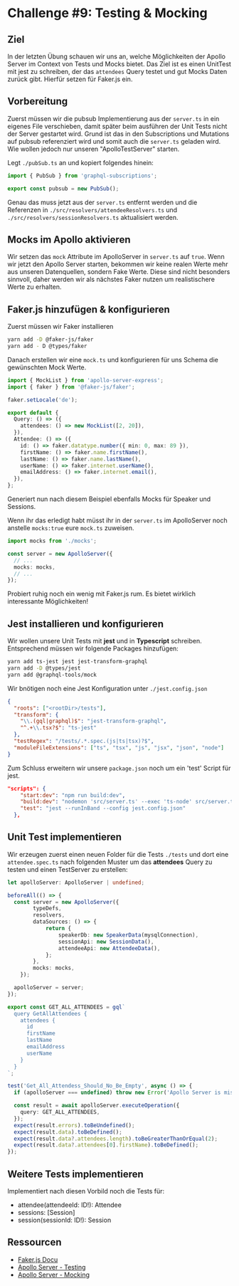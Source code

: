 # Challenge #9: Testing & Mocking

## Ziel

In der letzten Übung schauen wir uns an, welche Möglichkeiten der Apollo Server im Context von Tests und Mocks bietet. Das Ziel ist es einen UnitTest mit jest zu schreiben, der das `attendees` Query testet und gut Mocks Daten zurück gibt. Hierfür setzen für Faker.js ein.

## Vorbereitung

Zuerst müssen wir die pubsub Implementierung aus der `server.ts` in ein eigenes File verschieben, damit später beim ausführen der Unit Tests nicht der Server gestartet wird. Grund ist das in den Subscriptions und Mutations auf pubsub referenziert wird und somit auch die `server.ts` geladen wird. Wie wollen jedoch nur unseren "ApolloTestServer" starten.

Legt `./pubSub.ts` an und kopiert folgendes hinein:

```typescript
import { PubSub } from 'graphql-subscriptions';

export const pubsub = new PubSub();
```

Genau das muss jetzt aus der `server.ts` entfernt werden und die Referenzen in `./src/resolvers/attendeeResolvers.ts` und `./src/resolvers/sessionResolvers.ts` aktualisiert werden.

## Mocks im Apollo aktivieren

Wir setzen das `mock` Attribute im ApolloServer in `server.ts` auf `true`. Wenn wir jetzt den Apollo Server starten, bekommen wir keine realen Werte mehr aus unseren Datenquellen, sondern Fake Werte. Diese sind nicht besonders sinnvoll, daher werden wir als nächstes Faker nutzen um realistischere Werte zu erhalten.

## Faker.js hinzufügen & konfigurieren

Zuerst müssen wir Faker installieren

```bash
yarn add -D @faker-js/faker
yarn add - D @types/faker
```

Danach erstellen wir eine `mock.ts` und konfigurieren für uns Schema die gewünschten Mock Werte.

```typescript
import { MockList } from 'apollo-server-express';
import { faker } from '@faker-js/faker';

faker.setLocale('de');

export default {
  Query: () => ({
    attendees: () => new MockList([2, 20]),
  }),
  Attendee: () => ({
    id: () => faker.datatype.number({ min: 0, max: 89 }),
    firstName: () => faker.name.firstName(),
    lastName: () => faker.name.lastName(),
    userName: () => faker.internet.userName(),
    emailAddress: () => faker.internet.email(),
  }),
};
```

Generiert nun nach diesem Beispiel ebenfalls Mocks für Speaker und Sessions.

Wenn ihr das erledigt habt müsst ihr in der `server.ts` im ApolloServer noch anstelle `mocks:true` eure `mock.ts` zuweisen.

```typescript
import mocks from './mocks';

const server = new ApolloServer({
  // ...
  mocks: mocks,
  // ...
});
```

Probiert ruhig noch ein wenig mit Faker.js rum. Es bietet wirklich interessante Möglichkeiten!

## Jest installieren und konfigurieren

Wir wollen unsere Unit Tests mit **jest** und in **Typescript** schreiben. Entsprechend müssen wir folgende Packages hinzufügen:

```bash
yarn add ts-jest jest jest-transform-graphql
yarn add -D @types/jest
yarn add @graphql-tools/mock
```

Wir bnötigen noch eine Jest Konfiguration unter `./jest.config.json`

```json
{
  "roots": ["<rootDir>/tests"],
  "transform": {
    "\\.(gql|graphql)$": "jest-transform-graphql",
    "^.+\\.tsx?$": "ts-jest"
  },
  "testRegex": "/tests/.*.spec.(js|ts|tsx)?$",
  "moduleFileExtensions": ["ts", "tsx", "js", "jsx", "json", "node"]
}
```

Zum Schluss erweitern wir unsere `package.json` noch um ein 'test' Script für jest.

```json
"scripts": {
    "start:dev": "npm run build:dev",
    "build:dev": "nodemon 'src/server.ts' --exec 'ts-node' src/server.ts -e ts,graphql --inspect-brk",
    "test": "jest --runInBand --config jest.config.json"
  },
```

## Unit Test implementieren

Wir erzeugen zuerst einen neuen Folder für die Tests `./tests` und dort eine `attendee.spec.ts` nach folgenden Muster um das **attendees** Query zu testen und einen TestServer zu erstellen:

```typescript
let apolloServer: ApolloServer | undefined;

beforeAll(() => {
  const server = new ApolloServer({
        typeDefs,
        resolvers,
        dataSources: () => {
            return {
                speakerDb: new SpeakerData(mysqlConnection),
                sessionApi: new SessionData(),
                attendeeApi: new AttendeeData(),
            };
        },
        mocks: mocks,
    });

  apolloServer = server;
});

export const GET_ALL_ATTENDEES = gql`
  query GetAllAttendees {
    attendees {
      id
      firstName
      lastName
      emailAddress
      userName
    }
  }
`;

test('Get_All_Attendess_Should_No_Be_Empty', async () => {
  if (apolloServer === undefined) throw new Error('Apollo Server is missing');

  const result = await apolloServer.executeOperation({
    query: GET_ALL_ATTENDEES,
  });
  expect(result.errors).toBeUndefined();
  expect(result.data).toBeDefined();
  expect(result.data?.attendees.length).toBeGreaterThanOrEqual(2);
  expect(result.data?.attendees[0].firstName).toBeDefined();
});
```

## Weitere Tests implementieren

Implementiert nach diesen Vorbild noch die Tests für:

- attendee(attendeeId: ID!): Attendee
- sessions: [Session]
- session(sessionId: ID!): Session

## Ressourcen

- [Faker.js Docu](https://github.com/marak/Faker.js/)
- [Apollo Server - Testing](https://www.apollographql.com/docs/apollo-server/testing/testing/)
- [Apollo Server - Mocking](https://www.apollographql.com/docs/apollo-server/testing/mocking/)